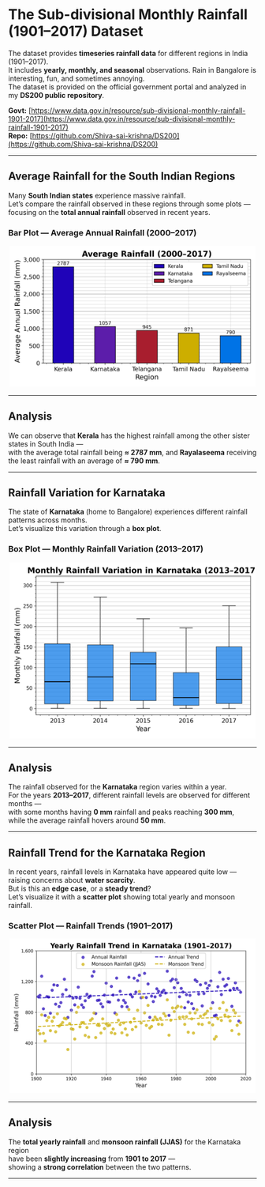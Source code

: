 # The Sub-divisional Monthly Rainfall (1901–2017) Dataset

The dataset provides **timeseries rainfall data** for different regions in India (1901–2017).  
It includes **yearly, monthly, and seasonal** observations. Rain in Bangalore is interesting, fun, and sometimes annoying.  
The dataset is provided on the official government portal and analyzed in my **DS200 public repository**.

**Govt:** [https://www.data.gov.in/resource/sub-divisional-monthly-rainfall-1901-2017](https://www.data.gov.in/resource/sub-divisional-monthly-rainfall-1901-2017)  
**Repo:** [https://github.com/Shiva-sai-krishna/DS200](https://github.com/Shiva-sai-krishna/DS200)

---

## Average Rainfall for the South Indian Regions

Many **South Indian states** experience massive rainfall.  
Let’s compare the rainfall observed in these regions through some plots — focusing on the **total annual rainfall** observed in recent years.

### Bar Plot — Average Annual Rainfall (2000–2017)
<p align="center">
  <img src="rainfall_bar_plot.png" alt="Average Rainfall Bar Plot" width="500">
</p>

---

## Analysis

We can observe that **Kerala** has the highest rainfall among the other sister states in South India —  
with the average total rainfall being **≈ 2787 mm**, and **Rayalaseema** receiving the least rainfall with an average of **≈ 790 mm**.

---

## Rainfall Variation for Karnataka

The state of **Karnataka** (home to Bangalore) experiences different rainfall patterns across months.  
Let’s visualize this variation through a **box plot**.

### Box Plot — Monthly Rainfall Variation (2013–2017)
<p align="center">
  <img src="rainfall_box_plot.png" alt="Box Plot for Karnataka Rainfall" width="500">
</p>

---

## Analysis

The rainfall observed for the **Karnataka** region varies within a year.  
For the years **2013–2017**, different rainfall levels are observed for different months —  
with some months having **0 mm** rainfall and peaks reaching **300 mm**,  
while the average rainfall hovers around **50 mm**.

---

## Rainfall Trend for the Karnataka Region

In recent years, rainfall levels in Karnataka have appeared quite low —  
raising concerns about **water scarcity**.  
But is this an **edge case**, or a **steady trend**?  
Let’s visualize it with a **scatter plot** showing total yearly and monsoon rainfall.

### Scatter Plot — Rainfall Trends (1901–2017)
<p align="center">
  <img src="rainfall_scatter_with_trend.png" alt="Rainfall Scatter Trend" width="500">
</p>

---

## Analysis

The **total yearly rainfall** and **monsoon rainfall (JJAS)** for the Karnataka region  
have been **slightly increasing** from **1901 to 2017** —  
showing a **strong correlation** between the two patterns.

---
